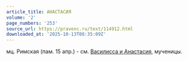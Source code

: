 ```yaml
---
article_title: АНАСТАСИЯ
volume: '2'
page_numbers: '253'
source_url: https://pravenc.ru/text/114912.html
downloaded_at: '2025-10-13T08:35:09Z'
---
```


мц. Римская (пам. 15 апр.) - см. [Василисса и Анастасия](<https://pravenc.ru/text/Василисса и Анастасия.html>), мученицы.
